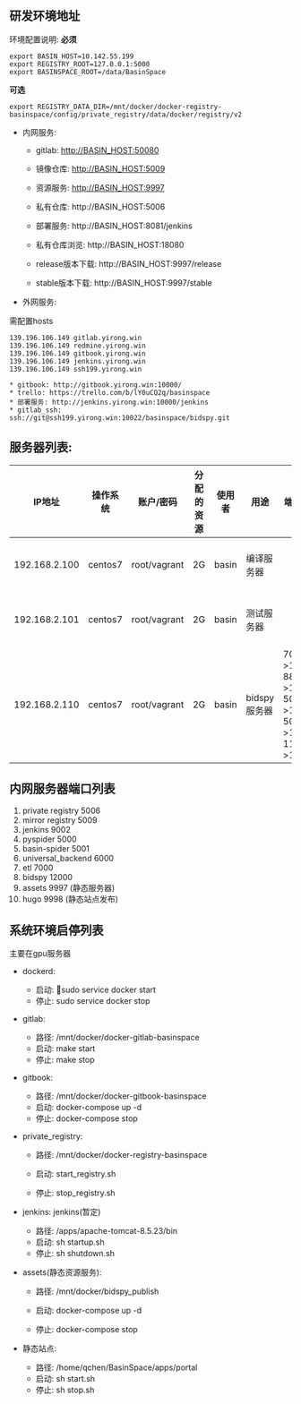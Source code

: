 ## 研发环境地址

环境配置说明:
**必须**
~~~
export BASIN_HOST=10.142.55.199
export REGISTRY_ROOT=127.0.0.1:5000
export BASINSPACE_ROOT=/data/BasinSpace
~~~

**可选**
~~~
export REGISTRY_DATA_DIR=/mnt/docker/docker-registry-basinspace/config/private_registry/data/docker/registry/v2
~~~

- 内网服务:

    * gitlab: [http://BASIN_HOST:50080](http://BASIN_HOST:50080)
    * 镜像仓库: [http://BASIN_HOST:5009](http://BASIN_HOST:5009)
    * 资源服务: [http://BASIN_HOST:9997](http://BASIN_HOST:9997)
    * 私有仓库: http://BASIN_HOST:5006
    * 部署服务: http://BASIN_HOST:8081/jenkins
    * 私有仓库浏览: http://BASIN_HOST:18080

    * release版本下载: http://BASIN_HOST:9997/release
    * stable版本下载: http://BASIN_HOST:9997/stable
    
- 外网服务:

需配置hosts
~~~
139.196.106.149 gitlab.yirong.win
139.196.106.149 redmine.yirong.win
139.196.106.149 gitbook.yirong.win
139.196.106.149 jenkins.yirong.win
139.196.106.149 ssh199.yirong.win
~~~

    * gitbook: http://gitbook.yirong.win:10000/
    * trello: https://trello.com/b/lY0uCQ2q/basinspace
    * 部署服务: http://jenkins.yirong.win:10000/jenkins
    * gitlab_ssh: 	ssh://git@ssh199.yirong.win:10022/basinspace/bidspy.git
    
    

## 服务器列表:

| IP地址 |  操作系统 | 账户/密码 | 分配的资源 | 使用者 | 用途 | 端口映射 | 备注
| --- | --- | --- | --- | --- | --- | --- | --- |
| 192.168.2.100 | centos7 | root/vagrant | 2G | basin | 编译服务器  | | 由vagrant构建,映射宿主机为BASIN_HOST|
| 192.168.2.101 | centos7 | root/vagrant | 2G | basin | 测试服务器 | | 由vagrant构建,映射宿主机为BASIN_HOST|
| 192.168.2.110 | centos7 | root/vagrant | 2G | basin | bidspy服务器 | 7000->17000 <br>8880->18880 <br>5000->15000 <br>5001->15001 <br>11081->11082| 由vagrant构建,映射宿主机为BASIN_HOST|



## 内网服务器端口列表

1. private registry 5006
3. mirror registry 5009
4. jenkins 9002
5. pyspider 5000
6. basin-spider 5001
7. universal\_backend 6000
8. etl 7000
9. bidspy 12000
10. assets 9997 \(静态服务器\)
11. hugo 9998 (静态站点发布)



## 系统环境启停列表

主要在gpu服务器

* dockerd:
    * 启动: sudo service docker start
    * 停止: sudo service docker stop

* gitlab: 
  * 路径: /mnt/docker/docker-gitlab-basinspace
  * 启动:
      make start
  * 停止:
      make stop

* gitbook: 
    * 路径: /mnt/docker/docker-gitbook-basinspace
    * 启动: docker-compose up -d
    * 停止: docker-compose stop

* private\_registry:        
    * 路径: /mnt/docker/docker-registry-basinspace

    * 启动: start\_registry.sh 
    * 停止: stop\_registry.sh

* jenkins: jenkins\(暂定\)
    + 路径: /apps/apache-tomcat-8.5.23/bin
    + 启动: sh startup.sh
    + 停止: sh shutdown.sh

* assets\(静态资源服务\): 
    * 路径: /mnt/docker/bidspy\_publish

    * 启动: docker-compose up -d
    * 停止: docker-compose stop

* 静态站点:
    * 路径: /home/qchen/BasinSpace/apps/portal
    * 启动: sh  start.sh
    * 停止: sh stop.sh




